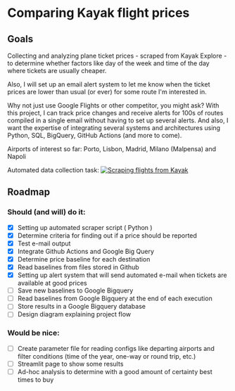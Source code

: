 # Comparing Kayak flight prices

## Goals
Collecting and analyzing plane ticket prices - scraped from Kayak Explore - to determine whether factors like day of the week and time of the day where tickets are usually cheaper.  

Also, I will set up an email alert system to let me know when the ticket prices are lower than usual (or ever) for some route I'm interested in.

Why not just use Google Flights or other competitor, you might ask? With this project, I can track price changes and receive alerts for 100s of routes compiled in a single email without having to set up several alerts. And also, I want the expertise of integrating several systems and architectures using Python, SQL, BigQuery, GitHub Actions (and more to come).

Airports of interest so far: Porto, Lisbon, Madrid, Milano (Malpensa) and Napoli

Automated data collection task:
[![Scraping flights from Kayak](https://github.com/rafabelokurows/scrapingKayak/actions/workflows/scrape.yml/badge.svg)](https://github.com/rafabelokurows/scrapingKayak/actions/workflows/scrape.yml)

## Roadmap
### Should (and will) do it:

- [x] Setting up automated scraper script ( Python )  
- [x] Determine criteria for finding out if a price should be reported
- [x] Test e-mail output
- [x] Integrate Github Actions and Google Big Query
- [x] Determine price baseline for each destination
- [x] Read baselines from files stored in Github 
- [x] Setting up alert system that will send automated e-mail when tickets are available at good prices
- [ ] Save new baselines to Google Bigquery
- [ ] Read baselines from Google Bigquery at the end of each execution
- [ ] Store results in a Google Bigquery database
- [ ] Design diagram explaining project flow

### Would be nice:
- [ ] Create parameter file for reading configs like departing airports and filter conditions (time of the year, one-way or round trip, etc.)
- [ ] Streamlit page to show some results
- [ ] Ad-hoc analysis to determine with a good amount of certainty best times to buy

